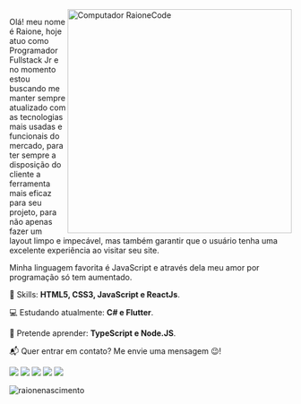 <img src="https://i.imgur.com/6YoDxTE.png" min-width="400px" max-width="400px" width="400px" align="right" alt="Computador RaioneCode">

<p align="left">
  Olá! meu nome é Raione, hoje atuo como Programador Fullstack Jr e no momento estou buscando me manter sempre atualizado com as tecnologias mais usadas e funcionais do mercado, para ter sempre a disposição do cliente a ferramenta mais eficaz para seu projeto, para não apenas fazer um layout limpo e impecável, mas também garantir que o usuário tenha uma excelente experiência ao visitar seu site.
</p>

<p align="left">
  Minha linguagem favorita é JavaScript e através dela meu amor por programação só tem aumentado.
</p>

<p align="left">
🚀 Skills: <strong>HTML5, CSS3, JavaScript e ReactJs</strong>.
</p>

<p align="left">
💻 Estudando atualmente: <strong>C# e Flutter</strong>.
</p>

<p align="left">
📖 Pretende aprender: <strong>TypeScript e Node.JS</strong>.
</p>

<p align="left">
📬 Quer entrar em contato? Me envie uma mensagem 😉!
</p>

<p align="left">
<a href="mailto:raionebonfim@gmail.com" alt="Gmail">
  <img src="https://img.shields.io/badge/-raionebonfim@gmail.com-FF0000?style=flat-square&logo=Gmail&logoColor=white&link=raionebonfim@gmail.com" /></a>

<a href="https://www.linkedin.com/in/raionenascimento" alt="Linkedin">
<img src="https://img.shields.io/badge/-Raione%20Nascimento-0e76a8?style=flat-square&logo=Linkedin&logoColor=white&link=https://www.linkedin.com/in/raionenascimento/" /></a>

<a href="https://www.facebook.com/raionebonfim" alt="Linkedin">
<img src="https://img.shields.io/badge/-Raione%20Bonfim-3b5998?style=flat-square&logo=Facebook&logoColor=white&link=https://www.facebook.com/raionebonfim/" /></a>

<a href="https://api.whatsapp.com/send?phone=5511959533388&text=Ol%C3%A1%20Raione%2C%20visitei%20o%20seu%20Github%20e%20gostei.%20Podemos%20conversar%3F">
<img src="https://img.shields.io/badge/-WhatsApp-25d366?style=flat-square&logo=WhatsApp&logoColor=white&link=https://api.whatsapp.com/send?phone=5511959533388" /></a>
  
<a href="https://raione.dev.br">
<img src="https://img.shields.io/badge/-raione.dev.br-ed145b?style=flat-square&logo=white&link=https://raione.dev.br" /></a>

<p>
<img src="https://komarev.com/ghpvc/?username=raionenascimento" alt="raionenascimento"> 
</p>
